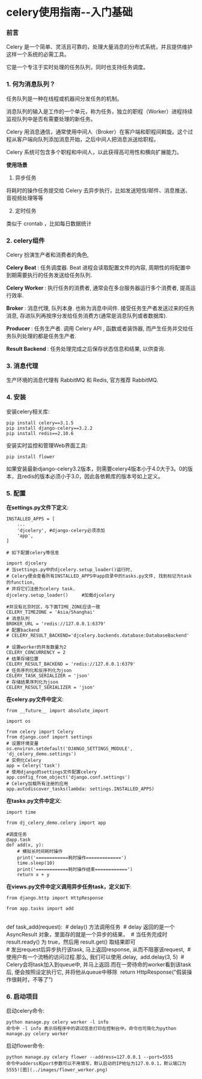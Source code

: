 
# celery使用指南--入门基础

### 前言

Celery 是一个简单、灵活且可靠的，处理大量消息的分布式系统，并且提供维护这样一个系统的必需工具。

它是一个专注于实时处理的任务队列，同时也支持任务调度。

### 1. 何为消息队列？

任务队列是一种在线程或机器间分发任务的机制。

消息队列的输入是工作的一个单元，称为任务，独立的职程（Worker）进程持续监视队列中是否有需要处理的新任务。

Celery 用消息通信，通常使用中间人（Broker）在客户端和职程间斡旋。这个过程从客户端向队列添加消息开始，之后中间人把消息派送给职程。

Celery 系统可包含多个职程和中间人，以此获得高可用性和横向扩展能力。

<b>使用场景</b>

1. 异步任务

将耗时的操作任务提交给 Celery 去异步执行，比如发送短信/邮件、消息推送、音视频处理等等

2. 定时任务

类似于 crontab ，比如每日数据统计

### 2. celery组件

Celery 扮演生产者和消费者的角色,

<b>Celery Beat </b>: 任务调度器. Beat 进程会读取配置文件的内容, 周期性的将配置中到期需要执行的任务发送给任务队列.

<b>Celery Worker </b>: 执行任务的消费者, 通常会在多台服务器运行多个消费者, 提高运行效率.

<b>Broker </b>: 消息代理, 队列本身. 也称为消息中间件. 接受任务生产者发送过来的任务消息, 存进队列再按序分发给任务消费方(通常是消息队列或者数据库).

<b>Producer </b>: 任务生产者. 调用 Celery API , 函数或者装饰器, 而产生任务并交给任务队列处理的都是任务生产者.

<b>Result Backend </b>: 任务处理完成之后保存状态信息和结果, 以供查询.

### 3. 消息代理

生产环境的消息代理有 RabbitMQ 和 Redis, 官方推荐 RabbitMQ.

### 4. 安装

安装celery相关库:

	pip install celery==3.1.5
	pip install django-celery==3.2.2
	pip install redis==2.10.6

安装实时监控和管理Web界面工具:

	pip install flower

如果安装最新django-celery3.2版本，则需要celery4版本小于4.0大于3。0的版本，且redis的版本必须小于3.0，因此各依赖库的版本号如上定义。


### 5. 配置


<b>在settings.py文件下定义</b>:

	INSTALLED_APPS = [
		...
	    'djcelery', #django-celery必须添加
	    'app',
	]
	
	# 如下配置celery等信息
	
	import djcelery
	# 当settings.py中的djcelery.setup_loader()运行时,
	# Celery便会查看所有INSTALLED_APPS中app目录中的tasks.py文件, 找到标记为task的function,
	# 并将它们注册为celery task.
	djcelery.setup_loader()     #加载djcelery
	
	#并没有北京时区，与下面TIME_ZONE应该一致
	CELERY_TIMEZONE = 'Asia/Shanghai'
	# 消息队列
	BROKER_URL = 'redis://127.0.0.1:6379'
	# 配置backend
	# CELERY_RESULT_BACKEND='djcelery.backends.database:DatabaseBackend'
	
	# 设置worker的并发数量为2
	CELERY_CONCURRENCY = 2
	# 结果存储位置
	CELERY_RESULT_BACKEND = 'redis://127.0.0.1:6379'
	# 任务序列化和反序列化为json
	CELERY_TASK_SERIALIZER = 'json'
	# 存储结果序列化为json
	CELERY_RESULT_SERIALIZER = 'json'

<b>在celery.py文件中定义</b>:


	from __future__ import absolute_import
	
	import os
	
	from celery import Celery
	from django.conf import settings
	# 设置环境变量
	os.environ.setdefault('DJANGO_SETTINGS_MODULE', 'dj_celery_demo.settings')
	# 实例化Celery
	app = Celery('task')
	# 使用django的settings文件配置celery
	app.config_from_object('django.conf.settings')
	# Celery加载所有注册的应用
	app.autodiscover_tasks(lambda: settings.INSTALLED_APPS)

<b>在tasks.py文件中定义</b>:


	import time
	
	from dj_celery_demo.celery import app
	
	#调度任务
	@app.task
	def add(x, y):
	    # 模拟长时间耗时操作
	    print('============耗时操作=============')
	    time.sleep(10)
	    print('============耗时操作结束============')
	    return x + y

<b>在views.py文件中定义调用异步任务task，定义如下</b>:

	from django.http import HttpResponse
	
	from app.tasks import add


​	
​	def task_add(request):
​	    # delay() 方法调用任务
​	    # delay 返回的是一个 AsyncResult 对象，里面存的就是一个异步的结果，
​	    # 当任务完成时result.ready() 为 true，然后用 result.get() 取结果即可
​	
​	    # 发出request后异步执行该task, 马上返回response, 从而不阻塞该request,
​	    # 使用户有一个流畅的访问过程.那么, 我们可以使用.delay,
​	    add.delay(3, 5)
​	    # Celery会将task加入到queue中, 并马上返回.而在一旁待命的worker看到该task后, 便会按照设定执行它, 并将他从queue中移除
​	    return HttpResponse("假装操作很耗时，不等了")

### 6. 启动项目

启动celery命令:

	python manage.py celery worker -l info
	命令中 -l info 表示将程序中的调试信息打印在控制台中。命令也可简化为python manage.py celery worker


启动flower命令:

	python manage.py celery flower --address=127.0.0.1 --port=5555 
	命令中adderss和port参数可以不用填写，默认启动的IP地址为127.0.0.1，默认端口为5555![图](../images/flower_worker.png)
